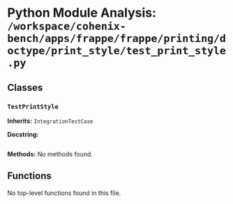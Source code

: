 # Python Module Analysis: `/workspace/cohenix-bench/apps/frappe/frappe/printing/doctype/print_style/test_print_style.py`

## Classes

### `TestPrintStyle`
**Inherits:** `IntegrationTestCase`


**Docstring:**
```

```

**Methods:**
No methods found.




## Functions

No top-level functions found in this file.
